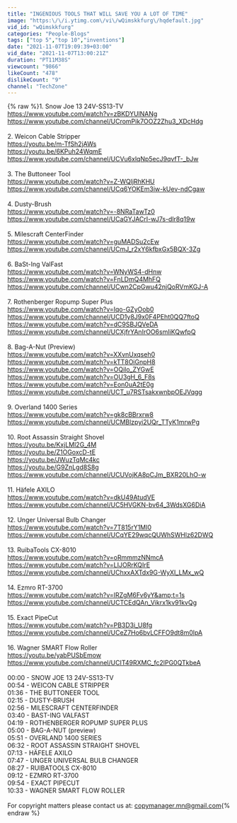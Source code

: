 ```yaml
---
title: "INGENIOUS TOOLS THAT WILL SAVE YOU A LOT OF TIME"
image: "https:\/\/i.ytimg.com\/vi\/wQimskkfurg\/hqdefault.jpg"
vid_id: "wQimskkfurg"
categories: "People-Blogs"
tags: ["top 5","top 10","inventions"]
date: "2021-11-07T19:09:39+03:00"
vid_date: "2021-11-07T13:00:21Z"
duration: "PT11M38S"
viewcount: "9866"
likeCount: "478"
dislikeCount: "9"
channel: "TechZone"
---
```

{% raw %}1. Snow Joe 13 24V-SS13-TV<br /><a rel="nofollow" target="blank" href="https://www.youtube.com/watch?v=zBKDYUlNANg">https://www.youtube.com/watch?v=zBKDYUlNANg</a> <br /><a rel="nofollow" target="blank" href="https://www.youtube.com/channel/UCromPik7OOZ2Zhu3_XDcHdg">https://www.youtube.com/channel/UCromPik7OOZ2Zhu3_XDcHdg</a> <br /><br />2. Weicon Cable Stripper <br /><a rel="nofollow" target="blank" href="https://youtu.be/m-TfSh2jAWs">https://youtu.be/m-TfSh2jAWs</a> <br /><a rel="nofollow" target="blank" href="https://youtu.be/6KPuh24WqmE">https://youtu.be/6KPuh24WqmE</a> <br /><a rel="nofollow" target="blank" href="https://www.youtube.com/channel/UCVu6xlqNp5ecJ9qvfT-_bJw">https://www.youtube.com/channel/UCVu6xlqNp5ecJ9qvfT-_bJw</a> <br /><br />3. The Buttoneer Tool <br /><a rel="nofollow" target="blank" href="https://www.youtube.com/watch?v=Z-WQljRhKHU">https://www.youtube.com/watch?v=Z-WQljRhKHU</a> <br /><a rel="nofollow" target="blank" href="https://www.youtube.com/channel/UCq6YOKEm3iw-kUev-ndCgaw">https://www.youtube.com/channel/UCq6YOKEm3iw-kUev-ndCgaw</a> <br /><br />4. Dusty-Brush <br /><a rel="nofollow" target="blank" href="https://www.youtube.com/watch?v=-8NRaTawTz0">https://www.youtube.com/watch?v=-8NRaTawTz0</a>  <br /><a rel="nofollow" target="blank" href="https://www.youtube.com/channel/UCaGYJACrI-wJ7s-dlr8q19w">https://www.youtube.com/channel/UCaGYJACrI-wJ7s-dlr8q19w</a><br /><br />5. Milescraft CenterFinder <br /><a rel="nofollow" target="blank" href="https://www.youtube.com/watch?v=guMADSu2cEw">https://www.youtube.com/watch?v=guMADSu2cEw</a>   <br /><a rel="nofollow" target="blank" href="https://www.youtube.com/channel/UCmJ_r2xY6kfbxGx5BQX-3Zg">https://www.youtube.com/channel/UCmJ_r2xY6kfbxGx5BQX-3Zg</a> <br /><br />6. BaSt-Ing ValFast <br /><a rel="nofollow" target="blank" href="https://www.youtube.com/watch?v=WNyWS4-dHnw">https://www.youtube.com/watch?v=WNyWS4-dHnw</a>   <br /><a rel="nofollow" target="blank" href="https://www.youtube.com/watch?v=FnLDmQ4MhFQ">https://www.youtube.com/watch?v=FnLDmQ4MhFQ</a>  <br /><a rel="nofollow" target="blank" href="https://www.youtube.com/channel/UCwn2CpGwu42njQoRVmKGJ-A">https://www.youtube.com/channel/UCwn2CpGwu42njQoRVmKGJ-A</a> <br /><br />7. Rothenberger Ropump Super Plus <br /><a rel="nofollow" target="blank" href="https://www.youtube.com/watch?v=Iqo-GZyOob0">https://www.youtube.com/watch?v=Iqo-GZyOob0</a> <br /><a rel="nofollow" target="blank" href="https://www.youtube.com/channel/UCD1y8J9x0F4PEht0QQ7ftoQ">https://www.youtube.com/channel/UCD1y8J9x0F4PEht0QQ7ftoQ</a> <br /><a rel="nofollow" target="blank" href="https://www.youtube.com/watch?v=dC9SBJQVeDA">https://www.youtube.com/watch?v=dC9SBJQVeDA</a> <br /><a rel="nofollow" target="blank" href="https://www.youtube.com/channel/UCXjfrYAnIrOO6smIiKQwfpQ">https://www.youtube.com/channel/UCXjfrYAnIrOO6smIiKQwfpQ</a> <br /><br />8. Bag-A-Nut (Preview)<br /><a rel="nofollow" target="blank" href="https://www.youtube.com/watch?v=XXvnUxqseh0">https://www.youtube.com/watch?v=XXvnUxqseh0</a>  <br /><a rel="nofollow" target="blank" href="https://www.youtube.com/watch?v=kTT8OiGnpH8">https://www.youtube.com/watch?v=kTT8OiGnpH8</a>  <br /><a rel="nofollow" target="blank" href="https://www.youtube.com/watch?v=OQilo_ZYGwE">https://www.youtube.com/watch?v=OQilo_ZYGwE</a>  <br /><a rel="nofollow" target="blank" href="https://www.youtube.com/watch?v=OU3gH_6_F8s">https://www.youtube.com/watch?v=OU3gH_6_F8s</a>  <br /><a rel="nofollow" target="blank" href="https://www.youtube.com/watch?v=Eon0uA2tE0g">https://www.youtube.com/watch?v=Eon0uA2tE0g</a> <br /><a rel="nofollow" target="blank" href="https://www.youtube.com/channel/UCT_u7RSTsakxwnbpOEJVqgg">https://www.youtube.com/channel/UCT_u7RSTsakxwnbpOEJVqgg</a> <br /><br />9. Overland 1400 Series<br /><a rel="nofollow" target="blank" href="https://www.youtube.com/watch?v=gk8cBBrxrw8">https://www.youtube.com/watch?v=gk8cBBrxrw8</a>  <br /><a rel="nofollow" target="blank" href="https://www.youtube.com/channel/UCMBlzpyi2UQr_TTyK1mrwPg">https://www.youtube.com/channel/UCMBlzpyi2UQr_TTyK1mrwPg</a><br /><br />10. Root Assassin Straight Shovel <br /><a rel="nofollow" target="blank" href="https://youtu.be/KxjLMl2G_4M">https://youtu.be/KxjLMl2G_4M</a> <br /><a rel="nofollow" target="blank" href="https://youtu.be/Z1OGoxcD-tE">https://youtu.be/Z1OGoxcD-tE</a> <br /><a rel="nofollow" target="blank" href="https://youtu.be/JWuzTqMc4kc">https://youtu.be/JWuzTqMc4kc</a> <br /><a rel="nofollow" target="blank" href="https://youtu.be/G9ZnLgd8S8g">https://youtu.be/G9ZnLgd8S8g</a> <br /><a rel="nofollow" target="blank" href="https://www.youtube.com/channel/UCUVojKA8pCJm_BXR20LhO-w">https://www.youtube.com/channel/UCUVojKA8pCJm_BXR20LhO-w</a> <br /><br />11. Häfele AXILO <br /><a rel="nofollow" target="blank" href="https://www.youtube.com/watch?v=dkU49AtudVE">https://www.youtube.com/watch?v=dkU49AtudVE</a><br /><a rel="nofollow" target="blank" href="https://www.youtube.com/channel/UC5HVGKN-bv64_3WdsXG6DiA">https://www.youtube.com/channel/UC5HVGKN-bv64_3WdsXG6DiA</a> <br /><br />12. Unger Universal Bulb Changer <br /><a rel="nofollow" target="blank" href="https://www.youtube.com/watch?v=7T815rY1MI0">https://www.youtube.com/watch?v=7T815rY1MI0</a>  <br /><a rel="nofollow" target="blank" href="https://www.youtube.com/channel/UCqYE29wqcQUWhSWHlz62DWQ">https://www.youtube.com/channel/UCqYE29wqcQUWhSWHlz62DWQ</a> <br /><br />13. RuibaTools CX-8010 <br /><a rel="nofollow" target="blank" href="https://www.youtube.com/watch?v=oRmmmzNNmcA">https://www.youtube.com/watch?v=oRmmmzNNmcA</a><br /><a rel="nofollow" target="blank" href="https://www.youtube.com/watch?v=LIJORrKQIrE">https://www.youtube.com/watch?v=LIJORrKQIrE</a><br /><a rel="nofollow" target="blank" href="https://www.youtube.com/channel/UChxxAXTdx9G-WyXI_LMx_wQ">https://www.youtube.com/channel/UChxxAXTdx9G-WyXI_LMx_wQ</a>  <br /><br />14. Ezmro RT-3700<br /><a rel="nofollow" target="blank" href="https://www.youtube.com/watch?v=IRZgM6Fv6yY&amp;t=1s">https://www.youtube.com/watch?v=IRZgM6Fv6yY&amp;t=1s</a><br /><a rel="nofollow" target="blank" href="https://www.youtube.com/channel/UCTCEdQAn_Vikrx1kv91kvQg">https://www.youtube.com/channel/UCTCEdQAn_Vikrx1kv91kvQg</a> <br /><br />15. Exact PipeCut <br /><a rel="nofollow" target="blank" href="https://www.youtube.com/watch?v=PB3D3i_U8fg">https://www.youtube.com/watch?v=PB3D3i_U8fg</a><br /><a rel="nofollow" target="blank" href="https://www.youtube.com/channel/UCeZ7Ho6bvLCFFO9dt8m0lpA">https://www.youtube.com/channel/UCeZ7Ho6bvLCFFO9dt8m0lpA</a> <br /><br />16. Wagner SMART Flow Roller<br /><a rel="nofollow" target="blank" href="https://youtu.be/yabPUSbEmow">https://youtu.be/yabPUSbEmow</a><br /><a rel="nofollow" target="blank" href="https://www.youtube.com/channel/UCIT49RXMC_fc2lPG0QTkbeA">https://www.youtube.com/channel/UCIT49RXMC_fc2lPG0QTkbeA</a> <br /><br />00:00 - SNOW JOE 13 24V-SS13-TV<br />00:54 - WEICON CABLE STRIPPER <br />01:36 - THE BUTTONEER TOOL <br />02:15 - DUSTY-BRUSH <br />02:56 - MILESCRAFT CENTERFINDER <br />03:40 - BAST-ING VALFAST <br />04:19 - ROTHENBERGER ROPUMP SUPER PLUS <br />05:00 - BAG-A-NUT (preview)<br />05:51 - OVERLAND 1400 SERIES<br />06:32 - ROOT ASSASSIN STRAIGHT SHOVEL <br />07:13 - HÄFELE AXILO <br />07:47 - UNGER UNIVERSAL BULB CHANGER <br />08:27 - RUIBATOOLS CX-8010 <br />09:12 - EZMRO RT-3700<br />09:54 - EXACT PIPECUT <br />10:33 - WAGNER SMART FLOW ROLLER<br /><br />For copyright matters please contact us at: copymanager.mn@gmail.com{% endraw %}
